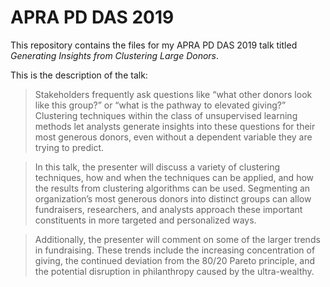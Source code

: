 # APRA PD DAS 2019

This repository contains the files for my APRA PD DAS 2019 talk titled _Generating Insights from Clustering Large Donors_.

This is the description of the talk:

> Stakeholders frequently ask questions like “what other donors look like this group?” or “what is the pathway to elevated giving?” Clustering techniques within the class of unsupervised learning methods let analysts generate insights into these questions for their most generous donors, even without a dependent variable they are trying to predict. 

> In this talk, the presenter will discuss a variety of clustering techniques, how and when the techniques can be applied, and how the results from clustering algorithms can be used. Segmenting an organization’s most generous donors into distinct groups can allow fundraisers, researchers, and analysts approach these important constituents in more targeted and personalized ways.

> Additionally, the presenter will comment on some of the larger trends in fundraising. These trends include the increasing concentration of giving, the continued deviation from the 80/20 Pareto principle, and the potential disruption in philanthropy caused by the ultra-wealthy.